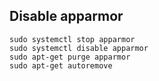 ## Disable apparmor

```shell
sudo systemctl stop apparmor
sudo systemctl disable apparmor
sudo apt-get purge apparmor
sudo apt-get autoremove
```
